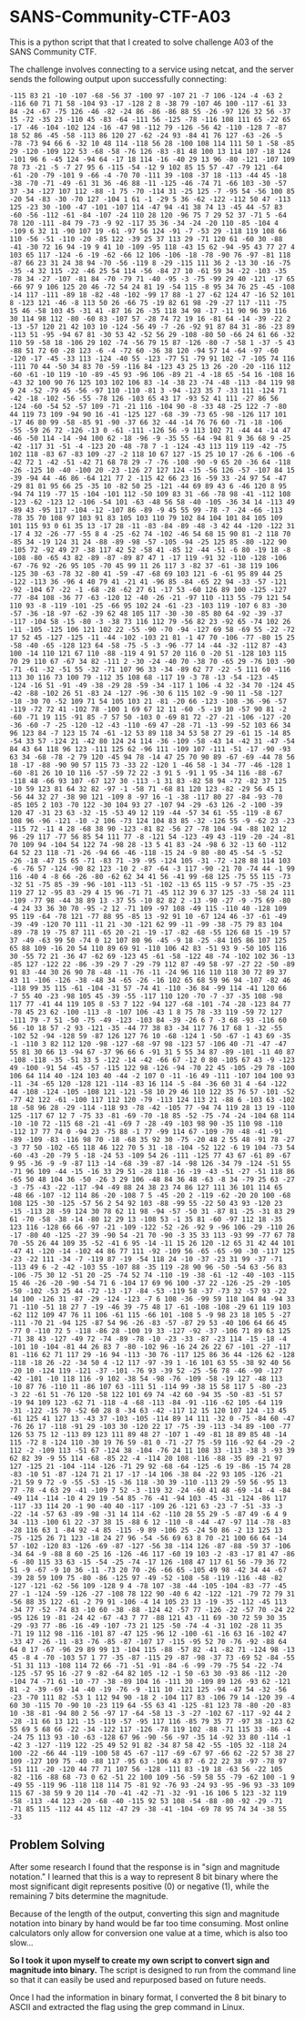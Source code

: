 # SANS-Community-CTF-A03

This is a python script that that I created to solve challenge A03 of the SANS Community CTF.

The challenge involves connecting to a service using netcat, and the server sends the following output upon successfully connecting:

`-115 83 21 -10 -107 -68 -56 37 -100 97 -107 21 -7 106 -124 -4 -63 2 -116 60 71 71 58 -104 93 -17 -128 2 8 -38 79 -107 46 100 -117 -61 33 84 -24 -67 -75 126 -46 -82 -24 86 -86 -86 88 55 -26 -97 126 32 56 -37 15 -72 -35 23 -110 45 -83 -64 -111 56 -125 -78 -116 108 111 65 -22 65 -17 -46 -104 -102 124 -16 -47 98 -112 79 -126 -56 42 -110 -128 7 -87 18 52 86 -45 -58 -113 86 120 27 -62 -24 93 -84 41 76 127 -63 -26 -5 -78 -73 94 66 6 -32 10 48 114 -118 56 28 -100 108 114 111 50 1 -58 -85 29 -120 -109 122 53 -68 -58 -76 126 -83 -81 48 100 13 114 107 -18 124 -101 96 6 -45 124 -94 64 -17 18 114 -16 -40 29 13 96 -80 -121 -107 109 78 73 -21 -5 -7 27 95 6 -115 -54 -12 9 102 85 15 57 -47 -79 121 -64 -61 -20 -79 -101 9 -66 -4 -70 70 -111 39 -108 -37 18 -113 -44 45 -18 -38 -70 -71 -49 -61 31 36 -46 88 -11 -125 -46 -74 71 -66 103 -30 -57 37 -34 -127 107 112 -88 -1 75 -70 -114 31 -25 125 -7 -95 54 -56 100 85 -20 54 -83 -30 -70 127 -104 1 61 -1 -29 5 36 -62 -122 -112 50 47 -113 125 -23 30 -100 -47 -101 -107 114 -47 94 -41 38 74 13 -45 44 -57 83 -60 -56 -112 -61 -84 -107 -24 110 28 120 -96 75 7 29 52 37 -71 5 -64 78 120 -111 -84 79 -73 -9 92 -117 35 36 -34 -24 -20 110 -85 -104 4 -109 6 32 11 -90 107 19 -61 -97 56 124 -91 -7 -53 29 -118 119 108 66 110 -56 -51 -110 -20 -85 122 -39 25 37 113 29 -71 120 61 -60 30 -88 -41 -30 72 16 94 -19 9 41 10 -109 -95 118 -43 15 62 -94 -95 43 77 27 4 103 65 117 -124 -6 -19 -62 -66 12 106 -106 -18 -78 -90 76 -97 -81 118 -87 66 23 31 24 38 94 -70 -56 -119 8 -29 -115 111 36 2 -13 30 -16 -75 -35 -4 32 115 -22 -46 25 54 114 -56 -84 27 10 -61 59 34 -22 -103 -35 -78 34 -27 -107 -81 84 -70 -79 71 -40 -95 -3 -75 -99 29 40 -121 -17 65 -66 97 9 106 125 20 46 -72 54 24 81 19 -54 115 -8 95 34 76 25 -45 -108 -14 117 -111 -89 18 -82 -48 -102 -99 17 88 -1 27 -62 124 47 -16 52 101 8 -123 121 -46 -8 113 50 26 -66 75 -19 82 61 98 -29 -27 117 -111 -75 15 46 -58 103 45 -31 41 -87 16 26 -35 118 34 98 -17 -11 90 96 39 116 30 114 98 112 -80 -60 83 -107 57 -28 74 72 19 16 -81 64 -14 -39 -22 2 -13 -57 120 21 42 103 10 -124 -56 49 -7 -26 -92 91 87 84 31 -86 -23 89 -113 51 -95 -94 67 81 -30 53 42 -52 56 29 -108 -80 50 -66 24 61 66 -32 110 59 -58 18 -106 29 102 -74 -56 79 15 87 -126 -80 -7 -58 1 -37 -5 43 -88 51 72 60 -28 123 -6 -4 -72 60 -36 38 120 -94 57 14 -64 -97 -60 -120 -17 -45 -33 113 -124 -40 55 -123 -77 51 -79 91 102 -7 -105 74 116 -111 70 44 -50 34 83 70 -59 -116 84 -123 43 25 13 26 -20 -20 -116 112 -60 -61 -10 119 -10 -89 -45 93 -96 106 -89 21 -4 -18 65 -54 16 -108 16 -43 32 100 90 76 125 103 102 106 83 -14 -38 23 -74 -48 -113 -84 119 98 9 24 -52 -79 45 -56 -97 110 -110 -81 3 -94 -123 35 7 -33 111 -124 71 -42 -18 -102 -56 -55 -78 126 -103 65 43 17 -93 52 41 111 -27 86 56 -124 -60 -54 52 -57 109 -71 -21 116 -104 90 -8 -33 48 -25 122 -7 -80 44 119 73 109 -94 90 16 -41 -125 127 -68 -39 -73 65 -98 -126 117 101 -17 46 80 99 -58 -85 91 -90 -37 66 32 -44 -14 76 76 60 -71 -18 -106 -55 -59 26 72 -126 -13 0 -61 -111 -126 56 -9 113 102 71 -44 44 -14 47 -46 -50 114 -14 -94 100 62 -18 -96 -9 -35 55 -64 -94 81 9 36 68 9 -25 -42 -117 31 -51 -4 -123 20 -48 -78 7 -1 -124 -43 113 119 119 -42 -75 102 118 -83 67 -83 109 -27 -2 118 10 67 127 -15 25 10 17 -26 6 -106 -6 -42 72 1 -42 -51 -42 71 68 78 29 -7 -76 -108 -90 -9 65 20 -36 64 -118 -26 -125 10 -40 -100 20 -23 -126 27 127 124 -15 -56 126 -57 -107 84 15 -39 -94 44 -46 86 -64 121 77 2 -115 42 66 23 16 -59 33 -24 97 54 -47 -29 81 81 95 66 25 -35 10 -82 50 25 -121 -44 69 89 43 6 -46 120 8 95 -94 74 119 -77 15 -104 -101 112 -50 109 83 31 -66 -78 98 -41 -112 108 -123 -62 -123 12 -106 -54 101 -63 -48 56 58 -40 -105 -36 34 14 -113 49 -89 43 -95 117 -104 -12 -107 86 -89 -9 45 55 99 -78 -7 -24 -66 -113 -78 35 70 108 97 103 91 83 105 103 110 79 102 84 104 101 84 105 109 101 115 93 0 61 35 13 -17 28 -11 -83 -84 -89 -48 -3 42 44 -120 -122 31 -17 4 32 -26 -77 -55 8 4 -25 -62 74 -102 -46 54 68 15 90 81 -2 118 70 -85 34 -19 124 31 24 -88 -89 -98 -57 -105 -94 -25 125 85 -80 -122 90 -105 72 -92 49 27 -38 117 42 52 -58 41 -85 12 -44 -51 -6 80 -19 18 -8 -108 -80 -65 43 82 -89 -87 -89 87 47 1 -17 119 -91 32 -110 -128 -106 -67 -76 92 -26 95 105 -70 45 99 11 26 117 3 -82 37 -61 -38 119 106 -125 30 -63 -78 32 -80 41 -59 -47 -68 69 103 121 -6 -61 95 89 44 25 -122 -113 36 -96 4 40 79 41 -21 41 -96 85 -84 -65 22 94 -33 -57 -121 -92 -104 67 -22 -1 -68 -28 -62 27 61 -17 53 -60 126 89 100 -125 -127 -77 -84 108 -36 77 -63 -120 12 -40 -26 -21 -97 110 -113 55 -79 121 54 110 93 -8 -119 -101 -25 -66 95 102 24 -61 -23 -103 119 -107 6 83 -30 -57 -36 -18 -97 -62 -39 62 48 105 117 -30 -30 -85 80 64 -92 -39 -37 -117 -104 58 -15 -80 -3 -38 73 116 112 79 -56 82 23 -92 65 -74 102 26 -11 -105 -125 106 121 102 22 -55 -90 -70 -94 -127 69 58 -69 55 -22 -72 17 52 45 -127 -125 -11 -44 -102 -103 21 81 -1 47 70 -106 -77 -80 15 25 -58 -40 -65 -128 123 64 -58 -75 -5 -3 -96 -77 14 -44 -32 -112 87 -43 100 -14 110 121 67 110 -88 -119 4 91 57 20 116 0 -20 51 -128 103 115 70 29 110 67 -67 34 82 -111 2 -30 -24 -40 70 -38 70 -65 29 -76 103 -90 -71 -61 -32 -51 55 -32 -71 107 96 33 -34 -89 62 77 -22 -5 111 60 -116 113 30 116 73 100 79 -112 35 108 68 -117 19 -3 78 -13 -54 -123 -45 -124 -16 51 -91 -49 -38 -29 28 -59 -34 -117 1 106 -4 32 -34 70 -124 45 -42 -88 -102 26 51 -83 24 -127 -96 -30 6 115 102 -9 -90 11 -58 -127 -18 -30 70 -52 109 71 54 105 103 21 -81 -20 66 -123 -108 -36 -96 -57 -119 -72 72 41 -102 78 -100 1 69 67 12 11 -60 -5 -19 10 -57 90 81 -2 -60 -71 19 115 -91 85 -7 57 50 -103 0 -69 81 72 -27 -21 -106 -127 -20 -36 -60 -7 -25 -120 -12 -43 -110 -69 47 -28 -71 -13 -99 -52 103 66 34 96 123 84 -7 123 15 74 -61 -12 53 89 118 34 53 58 27 29 -61 15 -14 85 -54 33 57 -124 21 -42 80 124 24 114 -36 -109 -58 -43 14 -42 31 -47 -54 84 43 64 118 96 123 -111 125 62 -96 111 -109 107 -111 -51 -17 -90 -93 63 34 -68 -78 -2 79 120 -45 94 78 -14 47 25 70 90 89 -67 -69 -44 78 56 18 -17 -88 -90 90 57 115 73 -33 22 -120 1 -46 58 -1 34 -77 -46 -128 1 -60 -81 26 10 10 116 -57 -59 72 22 -3 91 5 -91 1 95 -34 116 -88 -67 -118 48 -66 93 107 -67 127 30 -113 -1 31 83 -82 58 94 -72 -82 37 125 -10 59 123 81 64 32 82 -97 -1 -58 71 -68 81 120 123 -82 -29 56 45 1 -56 44 32 27 -38 90 121 -109 8 -97 16 -1 -38 -117 80 27 -84 -93 -70 -85 105 2 103 -70 122 -30 104 93 27 -107 94 -29 -63 126 -2 -100 -39 120 47 -31 23 63 -32 -15 -53 49 12 119 -44 -57 34 61 -55 -119 -8 67 108 96 -96 -121 -10 -2 106 -73 124 104 83 85 -32 -126 55 -9 -62 23 -23 -115 72 -11 4 28 -68 38 90 -123 -81 82 -56 27 -78 104 -94 -88 102 12 96 -29 117 -77 56 85 54 111 77 -8 -121 54 -123 -49 43 -119 -20 -24 -81 70 109 94 -104 54 122 74 -98 28 -13 5 41 83 -24 -98 6 32 -13 60 -112 64 52 23 118 -71 -26 -94 66 -46 -118 -15 24 -9 80 -80 45 -54 -5 -52 -26 -18 -47 15 65 -71 -83 71 -39 -95 -124 105 -31 -72 -128 88 114 103 -6 -76 57 -124 -90 82 123 -10 2 -87 -64 -3 117 -90 -21 70 -74 44 -1 99 116 -40 4 -8 66 -26 -80 -62 62 34 41 56 -41 99 -68 125 -75 55 115 -73 -32 51 -75 85 -39 -96 -101 -113 -51 -102 -13 65 115 -9 57 -75 -35 -23 119 27 12 -95 83 -29 4 15 96 -71 71 -45 112 39 6 37 125 -33 -58 24 111 -109 -77 98 -44 38 89 13 -37 55 -10 82 82 2 -13 -90 -27 -9 -75 69 -80 -4 24 33 36 30 70 -95 -2 12 -71 109 -97 108 -49 115 -110 40 -128 109 95 119 -64 -78 121 -77 88 95 -85 13 -92 91 10 -67 124 46 -37 -61 -49 -39 -49 -120 70 111 -11 21 -30 -121 62 99 -11 -99 -38 -75 79 83 104 -89 -78 19 -75 87 111 -65 20 -21 -19 -17 -82 -68 -55 126 68 15 -19 57 37 -49 -63 99 50 -74 0 12 107 80 96 -45 -9 18 -25 -84 105 86 107 125 65 88 109 -16 20 54 110 89 69 91 -110 106 42 83 -51 93 9 -50 105 116 30 -55 72 21 -36 47 -62 69 -123 45 -61 -58 -122 48 -74 -102 102 36 -13 -85 127 -122 22 -86 -39 -29 7 -29 -79 112 87 -49 58 -97 -27 22 -50 -89 91 83 -44 30 26 90 78 -48 -11 -76 -11 -24 96 116 110 118 30 72 89 37 43 11 -106 -126 -38 -48 34 -65 -26 -16 102 65 68 59 96 94 -107 -82 46 -118 99 35 115 -61 -104 -31 57 -74 41 -110 -36 84 -99 114 -41 120 66 -7 55 40 -23 -98 105 45 -39 -55 -117 110 120 -70 -7 -37 -35 108 -98 117 77 -41 44 119 105 8 -53 7 122 -94 127 -68 -101 -74 -28 -123 84 77 -78 45 23 62 -100 -113 -8 -107 106 -43 1 8 75 78 -33 119 -59 72 127 -111 79 -7 51 -50 -75 -49 -123 -103 84 -39 -26 6 7 -3 68 -93 -116 60 56 -10 18 57 -2 93 -121 -35 -44 77 38 83 -34 117 76 17 68 1 -32 -55 -102 52 -94 -128 59 -87 126 127 76 10 -68 -124 1 -50 -67 -1 43 69 -35 -1 -110 3 82 112 120 -98 -127 -68 -97 98 -123 57 -106 40 -71 -47 -47 55 81 30 66 13 -94 67 -37 96 66 6 -91 31 5 55 34 87 -89 -101 -11 40 87 -108 -118 -35 -51 33 5 -122 -14 -42 -66 67 -12 0 80 -105 67 43 -9 -123 49 -100 -91 54 -45 -57 -115 122 98 -126 -94 -70 22 45 -105 -29 78 -100 106 64 114 40 -124 103 40 -44 -2 107 0 -11 -16 49 -111 -107 104 100 93 -11 -34 -65 120 -128 121 -114 -83 16 114 -5 -84 -36 60 31 4 -64 -122 44 -108 -124 -105 -108 121 -121 -58 10 29 46 110 122 35 76 57 -101 -52 -77 42 122 -61 -100 117 112 120 -79 -113 124 113 21 -88 6 -103 63 -102 18 -58 96 28 -29 -114 -118 93 -78 -42 -105 77 -94 74 119 28 13 19 -110 125 -117 67 12 7 -75 33 -81 -69 -70 -18 85 -52 -75 -74 -24 -104 68 114 -10 -10 72 -115 68 -21 -41 -69 7 -28 -49 -103 98 90 -35 110 98 -110 -112 17 77 74 0 -94 23 -75 88 -1 77 -99 114 67 -109 -70 -48 -41 -91 -89 -109 -83 -116 98 70 -18 -68 35 92 30 -75 -20 48 2 55 48 -91 78 -27 -3 77 50 -102 -65 118 46 122 70 5 31 -18 -104 -52 122 -6 19 104 -73 54 -60 -43 -20 -79 5 -18 -24 53 -109 54 26 -111 -125 77 43 67 -61 89 -67 9 95 -36 -9 -9 -87 113 -14 -68 -39 -87 -14 -98 126 -34 79 -124 -51 55 -71 96 109 -44 -15 -16 33 29 51 -28 118 -16 -19 -43 -51 -27 -51 118 86 -65 50 48 104 36 -50 -26 3 29 106 -48 84 36 48 -63 -8 34 -79 25 63 -27 -3 -75 -43 -22 -117 -94 -49 88 24 38 23 74 86 127 111 36 101 114 65 -48 66 -107 -12 114 86 -20 -108 7 5 -45 -20 2 -119 -62 -20 20 100 -68 108 125 -30 -125 -57 56 2 54 92 103 -88 -99 55 -22 50 43 93 -120 23 -15 -113 28 -59 124 30 78 62 11 98 -94 -57 -50 31 -87 81 -25 -31 83 29 61 -70 -58 -38 -14 -80 12 29 13 -108 53 -1 35 81 -60 -97 112 18 -35 123 116 -128 66 66 -97 -21 -109 -122 -52 -26 -92 9 -96 106 -29 -110 26 -17 -80 40 -125 -27 39 -90 54 -21 70 -90 -3 35 33 113 -93 99 -77 67 78 70 -55 26 44 109 35 -52 -41 6 95 -14 -11 15 26 120 -12 65 31 42 44 101 -47 41 -120 -14 -102 44 86 77 111 -92 -109 56 -65 -65 -90 -30 -117 125 -23 -22 111 -34 -7 -119 87 -19 -54 118 24 -10 -37 -23 31 99 -37 -71 -113 49 6 -2 -42 -103 55 -107 88 -35 119 -28 90 96 -50 -54 63 -56 83 -106 -75 30 12 -51 20 -25 -74 52 74 -110 -19 -38 -61 -12 -40 -103 -115 15 46 -26 -20 -90 -54 71 6 -104 17 69 96 100 -37 22 -126 -25 -29 -105 -50 -102 -53 25 44 -72 -13 -17 -84 -53 -119 58 -37 -73 32 -57 93 -22 14 100 -126 31 -87 -29 -124 -123 -7 6 108 -36 -99 59 118 104 84 -94 33 71 -110 -51 18 27 7 -19 -46 39 -75 48 17 -61 -108 -108 -29 61 119 103 -62 112 109 47 76 11 106 -61 115 -66 101 -108 5 -9 98 23 18 105 5 -27 -111 -70 21 -94 125 -87 54 96 -26 -83 -57 -87 29 53 -40 106 64 66 45 -77 0 -110 72 5 -118 -86 28 -100 19 33 -127 -92 -37 -106 71 89 63 125 -71 38 43 -127 -49 72 -74 -89 -78 -10 -23 -33 -87 -23 114 -15 -18 -4 -101 10 -104 -81 44 26 83 7 -80 -102 96 -16 24 26 22 67 -101 -27 -117 81 -116 62 71 117 29 -16 94 -113 -30 76 -117 125 86 36 44 -126 62 -128 -118 -18 26 -22 -34 50 4 -12 117 -97 -39 1 -16 101 63 55 -38 92 40 56 -20 10 -124 119 -121 -37 -101 -76 93 -39 52 -25 -56 78 -46 -90 -127 -42 -101 -10 118 116 -9 102 -38 54 -98 -76 -109 -58 -19 127 -48 113 -10 87 76 -110 11 -86 107 63 -111 51 -114 99 -38 15 58 117 5 -80 -23 -3 22 -61 51 -76 120 -58 122 101 69 74 -42 60 -94 35 -50 -83 -51 57 -19 94 109 123 -62 71 -118 -4 -68 -113 -84 -91 -116 -62 105 -64 119 -31 -122 -15 70 -52 60 28 8 -34 63 -42 -117 12 15 120 107 124 -13 45 -61 125 41 127 13 -43 37 -103 -105 -114 89 14 111 -32 0 -75 -84 60 -47 -76 26 17 -118 -91 29 -103 30 -120 22 17 -75 -39 -113 -34 89 -100 -77 126 53 75 12 -113 89 123 111 89 48 27 -107 1 -49 -81 18 89 85 48 -14 115 -72 8 -124 110 -30 19 76 59 -81 0 -71 -27 75 -59 116 -92 64 -29 -2 112 -2 -109 113 -51 67 -124 38 -104 -76 24 11 108 33 -113 -38 3 -93 39 62 82 39 -9 55 114 -68 -85 22 -4 -114 20 108 -116 -88 -35 89 -21 97 127 -125 21 -104 -114 -126 -71 29 92 -68 -64 -125 -6 19 -86 -15 74 28 -83 -10 51 -87 -124 71 21 17 -17 -14 106 -38 84 -22 93 105 -126 -21 -21 59 9 72 -9 -55 -53 -15 -36 118 -30 39 -110 -113 29 -59 56 -95 13 77 -78 -4 63 29 -41 -109 7 52 -3 -119 32 -24 -60 41 48 -69 -14 -4 -84 -49 114 -114 -10 4 29 19 -54 85 -76 -41 -94 103 -45 -31 -124 -86 117 -117 -33 114 20 -1 90 -40 40 -117 -109 26 -121 63 -23 -7 -51 -33 -3 -22 -14 -57 63 -89 -98 -31 14 114 -62 -110 28 55 29 -5 -87 49 -6 4 9 34 -113 -100 61 22 -37 38 15 -88 6 12 -110 -8 -44 -47 -97 114 -78 -83 -28 116 63 1 -84 92 -4 85 -115 -9 89 -106 25 -24 50 86 -2 13 125 13 -75 -125 26 71 123 -18 24 27 96 -54 -56 69 63 8 70 -21 100 66 64 -14 57 -102 -120 83 -126 -69 -87 -127 -56 38 -114 126 -87 -88 -59 37 -106 -34 64 -9 -88 8 60 -25 16 -126 -46 117 -60 19 103 -2 -83 -17 81 47 -86 -6 -80 115 33 63 -15 -54 -25 -74 -17 126 -108 47 117 61 56 -79 36 72 51 -9 -67 -9 10 36 -11 -73 20 70 -26 -66 65 -105 49 98 -42 34 44 -67 -39 28 59 109 75 -80 -86 -125 97 -49 -52 -108 -58 -119 -116 -48 -82 -127 -121 -62 -56 109 -128 9 4 -78 107 -38 -44 -105 -104 -83 -77 -45 27 -1 -124 -59 -126 -27 -108 78 122 90 -40 6 42 -122 -121 -79 72 79 31 -56 88 35 122 -61 -2 79 91 -106 -4 14 105 23 13 -19 -35 -112 -45 113 -34 77 -52 -74 83 -10 60 -38 -88 -124 42 -57 77 -126 -22 -57 70 -24 22 -95 126 19 -81 -24 42 -67 -43 7 77 -88 121 43 -11 69 -30 72 59 30 35 -29 -93 77 -86 -16 -49 -107 -73 21 125 -50 -74 -4 -31 102 -28 11 35 -71 19 112 98 -116 -101 87 -47 125 -96 12 -100 -61 -16 63 16 -102 47 -33 47 -26 -11 -83 -76 -85 -87 -107 17 -115 -95 52 70 -76 -92 -88 64 64 0 17 -67 -96 29 89 99 13 -104 115 -88 -57 82 -41 -82 71 -124 98 -13 45 -8 4 -70 -103 57 1 77 -35 -87 -115 29 -87 -98 -37 73 -69 52 -84 -55 -51 31 113 -108 114 72 66 -71 -51 -91 -84 -6 -99 -79 -75 54 -22 -74 -125 -57 95 16 -27 9 -82 -64 82 105 -12 -1 50 -63 30 -93 86 -112 -20 -104 74 -71 61 -10 -77 -38 -89 104 16 -111 30 -109 89 126 -93 62 -121 81 -2 -39 -69 -14 -40 -19 -76 -9 -111 10 -121 125 -94 -47 54 -32 -56 -23 -70 111 82 -53 1 112 94 90 -18 2 -104 117 83 -106 79 14 -120 39 -4 60 30 -115 70 -90 10 -23 119 64 -55 63 41 -125 -81 123 78 -80 -20 -83 10 -38 -81 -94 80 2 56 -97 17 -64 -58 13 -3 -27 -102 67 -117 -92 44 2 -28 -11 66 13 121 -15 -119 -57 -95 117 116 -85 79 35 77 -97 38 -123 62 55 69 5 68 66 -22 -34 -122 117 -126 -78 119 102 -88 -71 115 33 -86 -4 -24 75 113 93 -10 -63 -128 67 96 -90 -56 -97 -35 14 -92 33 80 -114 -1 -42 3 -127 -119 122 -25 49 52 91 82 -34 87 58 42 -55 -105 32 -118 24 100 -22 -66 44 -119 -100 58 45 -67 -117 -69 -67 97 -66 62 -22 57 38 27 109 -127 109 75 -40 -88 117 -95 63 -106 43 87 -6 22 22 38 -97 -78 97 -51 111 -20 -120 44 77 71 107 56 -128 -111 83 -19 18 -63 56 -22 105 -82 -116 -88 68 -73 0 62 -51 22 100 109 -56 -59 58 55 -79 -62 100 -1 9 -49 55 -119 96 -118 118 114 75 -81 92 -76 93 -24 93 -95 -96 93 -33 109 115 67 -38 59 9 20 114 -70 -41 -42 -71 -32 -91 -16 106 5 123 -32 119 -58 -113 -44 123 -20 -68 -40 -115 92 53 108 -54 -88 -80 -92 -29 -71 -71 85 115 -112 44 45 112 -47 29 -38 -41 -104 -69 78 95 74 34 -38 55 -33`

## Problem Solving
After some research I found that the response is in "sign and magnitude notation." I learned that this is a way to represent 8 bit binary where the most significant digit represents positive (0) or negative (1), while the remaining 7 bits determine the magnitude.

Because of the length of the output, converting this sign and magnitude notation into binary by hand would be far too time consuming. Most online calculators only allow for conversion one value at a time, which is also too slow...

**So I took it upon myself to create my own script to convert sign and magnitude into binary.**
The script is designed to run from the command line so that it can easily be used and repurposed based on future needs.

Once I had the information in binary format, I converted the 8 bit binary to ASCII and extracted the flag using the grep command in Linux.
